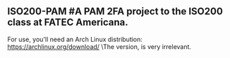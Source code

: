 ## ISO200-PAM #A PAM 2FA project to the ISO200 class at FATEC Americana.


For use, you'll need an Arch Linux distribution: https://archlinux.org/download/  \\The version, is very irrelevant.

